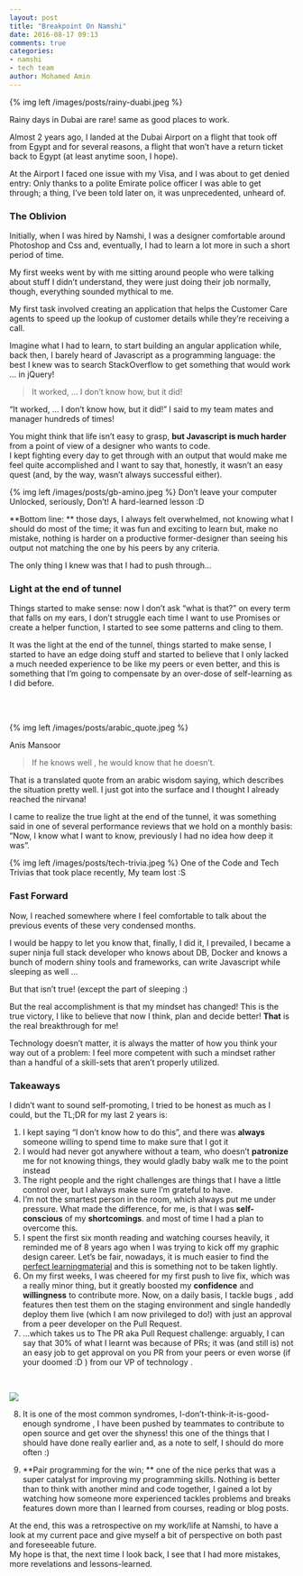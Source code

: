 ```yaml
---
layout: post
title: "Breakpoint On Namshi"
date: 2016-08-17 09:13
comments: true
categories:
- namshi
- tech team
author: Mohamed Amin
---
```

{% img left /images/posts/rainy-duabi.jpeg %}

<span class="figcaption_hack">Rainy days in Dubai are rare! same as good places to work.</span>


Almost 2 years ago, I landed at the Dubai Airport on a flight that took off from
Egypt and for several reasons, a flight that won’t have a return ticket back to
Egypt (at least anytime soon, I hope).
<!-- more -->
At the Airport I faced one issue with my Visa, and I was about to get denied
entry: Only thanks to a polite Emirate police officer I was able to get through;
a thing, I’ve been told later on, it was unprecedented, unheard of.


### The Oblivion

Initially, when I was hired by Namshi, I was a designer comfortable around
Photoshop and Css and, eventually, I had to learn a lot more in such a short
period of time.

My first weeks went by with me sitting around people who were talking about
stuff I didn’t understand, they were just doing their job normally, though,
everything sounded mythical to me.

My first task involved creating an application that helps the Customer Care
agents to speed up the lookup of customer details while they’re receiving a
call.

Imagine what I had to learn, to start building an angular application while,
back then, I barely heard of Javascript as a programming language: the best I knew was to search StackOverflow to get something that would work … in jQuery!

> It worked, … I don’t know how, but it did!

“It worked, … I don’t know how, but it did!” I said to my team mates and manager hundreds of times!

You might think that life isn’t easy to grasp, **but Javascript is much harder** from a point of view of a designer who wants to code.<br>
I kept fighting every day to get through with an output that would make me feel quite
accomplished and I want to say that, honestly, it wasn’t an easy quest (and, by
the way, wasn’t always successful either).

{% img left /images/posts/gb-amino.jpeg %}
<span class="figcaption_hack">Don’t leave your computer Unlocked, seriously, Don’t! A hard-learned lesson :D</span>

**Bottom line: ** those days, I always felt overwhelmed, not knowing what I
should do most of the time; it was fun and exciting to learn but, make no
mistake, nothing is harder on a productive former-designer than seeing his
output not matching the one by his peers by any criteria.

The only thing I knew was that I had to push through…

### Light at the end of tunnel

Things started to make sense: now I don’t ask “what is that?” on every term that
falls on my ears, I don’t struggle each time I want to use Promises or create a
helper function, I started to see some patterns and cling to them.

It was the light at the end of the tunnel, things started to make sense, I
started to have an edge doing stuff and started to believe that I only lacked a
much needed experience to be like my peers or even better, and this is something
that I’m going to compensate by an over-dose of self-learning as I did before.

<br>

<br>

{% img left /images/posts/arabic_quote.jpeg %}
<p>Anis Mansoor</p>

> If he knows well , he would know that he doesn’t.

That is a translated quote from an arabic wisdom saying, which describes the
situation pretty well. I just got into the surface and I thought I already
reached the nirvana!

I came to realize the true light at the end of the tunnel, it was something said
in one of several performance reviews that we hold on a monthly basis: ”Now, I
know what I want to know, previously I had no idea how deep it was”.

{% img left /images/posts/tech-trivia.jpeg %}
<span class="figcaption_hack">One of the Code and Tech Trivias that took place recently, My team lost :S</span>

### Fast Forward

Now, I reached somewhere where I feel comfortable to talk about the previous
events of these very condensed months.

I would be happy to let you know that, finally, I did it, I prevailed, I became
a super ninja full stack developer who knows about DB, Docker and knows a bunch
of modern shiny tools and frameworks, can write Javascript while sleeping as
well …

But that isn’t true! (except the part of sleeping :)

But the real accomplishment is that my mindset has changed! This is the true
victory, I like to believe that now I think, plan and decide better! **That** is
the real breakthrough for me!

Technology doesn’t matter, it is always the matter of how you think your way out
of a problem: I feel more competent with such a mindset rather than a handful of
a skill-sets that aren’t properly utilized.

### Takeaways

I didn’t want to sound self-promoting, I tried to be honest as much as I could,
but the TL;DR for my last 2 years is:

1.  I kept saying “I don’t know how to do this”, and there was **always** someone
willing to spend time to make sure that I got it
1.  I would had never got anywhere without a team, who doesn’t **patronize** me for
not knowing things, they would gladly baby walk me to the point instead
1.  The right people and the right challenges are things that I have a little
control over, but I always make sure I’m grateful to have.
1.  I’m not the smartest person in the room, which always put me under pressure.
What made the difference, for me, is that I was **self-conscious** of my
**shortcomings**. and most of time I had a plan to overcome this.
1.  I spent the first six month reading and watching courses heavily, it reminded me
of 8 years ago when I was trying to kick off my graphic design career. Let’s be
fair, nowadays, it is much easier to find the [perfect learningmaterial](https://medium.com/@MohamedAmin88/web-designer-guide-to-front-end-stack-a8f72a2cd157#.clmhzr7rw) and this is something not to be taken lightly.
1.  On my first weeks, I was cheered for my first push to live fix, which was a
really minor thing, but it greatly boosted my **confidence** and **willingness**
to contribute more. Now, on a daily basis, I tackle bugs , add features then
test them on the staging environment and single handedly deploy them live (which
I am now privileged to do!) with just an approval from a peer developer on the
Pull Request.
1.  …which takes us to The PR aka Pull Request challenge: arguably, I can say that
30% of what I learnt was because of PRs; it was (and still is) not an easy job
to get approval on you PR from your peers or even worse (if your doomed :D )
from our VP of technology .

<br>

![](http://odino.org/images/meme-odino.jpg)

8. It is one of the most common syndromes,  I-don’t-think-it-is-good-enough
syndrome  , I have been pushed by teammates to contribute to open source and
get over the shyness! this one of the things that I should have done really
earlier and, as a note to self, I should do more often :)

9. **Pair programming for the win; ** one of the nice perks that was a super
catalyst for improving my programming skills. Nothing is better than to think
with another mind and code together, I gained a lot by watching how someone more
experienced tackles problems and breaks features down more than I learned from
courses, reading or blog posts.


At the end, this was a retrospective on my work/life at Namshi, to have a look
at my current pace and give myself a bit of perspective on both past and
foreseeable future.<br> My hope is that, the next time I look back, I see that I
had more mistakes, more revelations and lessons-learned.

